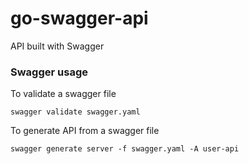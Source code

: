 # go-swagger-api

API built with Swagger


### Swagger usage

To validate a swagger file

    swagger validate swagger.yaml
    
To generate API from a swagger file

    swagger generate server -f swagger.yaml -A user-api

